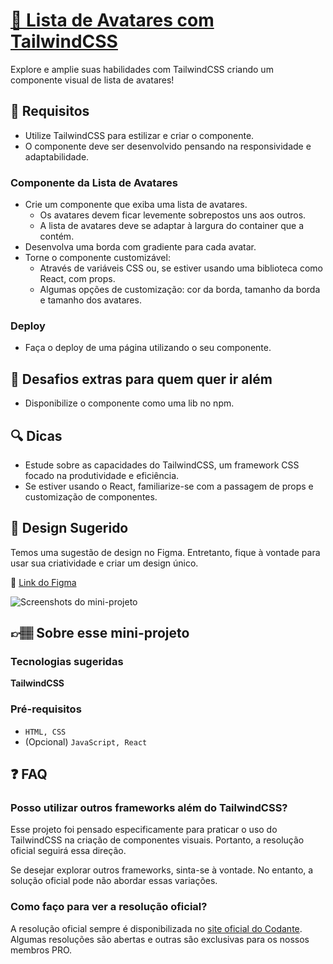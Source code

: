 # [📅 Lista de Avatares com TailwindCSS](https://codante.io/mini-projetos/lista-avatares-tailwindcss)

Explore e amplie suas habilidades com TailwindCSS criando um componente visual de lista de avatares!

## 🔨 Requisitos
- Utilize TailwindCSS para estilizar e criar o componente.
- O componente deve ser desenvolvido pensando na responsividade e adaptabilidade.

### Componente da Lista de Avatares

- Crie um componente que exiba uma lista de avatares.
  - Os avatares devem ficar levemente sobrepostos uns aos outros.
  - A lista de avatares deve se adaptar à largura do container que a contém.
- Desenvolva uma borda com gradiente para cada avatar.
- Torne o componente customizável:
  - Através de variáveis CSS ou, se estiver usando uma biblioteca como React, com props.
  - Algumas opções de customização: cor da borda, tamanho da borda e tamanho dos avatares.

### Deploy
- Faça o deploy de uma página utilizando o seu componente.

## 🔨 Desafios extras para quem quer ir além

- Disponibilize o componente como uma lib no npm.

## 🔍 Dicas
- Estude sobre as capacidades do TailwindCSS, um framework CSS focado na produtividade e eficiência.
- Se estiver usando o React, familiarize-se com a passagem de props e customização de componentes.

## 🎨 Design Sugerido
Temos uma sugestão de design no Figma. Entretanto, fique à vontade para usar sua criatividade e criar um design único.

🔗 [Link do Figma](https://www.figma.com/community/file/1271829482761815709)

![Screenshots do mini-projeto](https://github.com/codante-io/mp-lista-de-avatares/assets/6475893/11a03ac8-aba0-4a31-bca5-3994def74b89)

## 👉🏽 Sobre esse mini-projeto
### Tecnologias sugeridas
**TailwindCSS**

### Pré-requisitos
- `HTML, CSS`
- (Opcional) `JavaScript, React`

## ❓ FAQ
### Posso utilizar outros frameworks além do TailwindCSS?
Esse projeto foi pensado especificamente para praticar o uso do TailwindCSS na criação de componentes visuais. Portanto, a resolução oficial seguirá essa direção.

Se desejar explorar outros frameworks, sinta-se à vontade. No entanto, a solução oficial pode não abordar essas variações. 

### Como faço para ver a resolução oficial?
A resolução oficial sempre é disponibilizada no [site oficial do Codante](https://codante.io). Algumas resoluções são abertas e outras são exclusivas para os nossos membros PRO.

